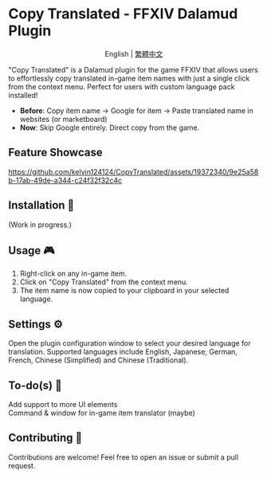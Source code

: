 # Copy Translated - FFXIV Dalamud Plugin
<div align="center">
    
English | [繁體中文](README_zh-TW.md)

</div>
"Copy Translated" is a Dalamud plugin for the game FFXIV that allows users to effortlessly copy translated in-game item names with just a single click from the context menu. Perfect for users with custom language pack installed!

  - **Before**: Copy item name -> Google for item -> Paste translated name in websites (or marketboard)
  - **Now**: Skip Google entirely. Direct copy from the game.

## Feature Showcase
https://github.com/kelvin124124/CopyTranslated/assets/19372340/9e25a58b-17ab-49de-a344-c24f32f32c4c

## Installation 🔧
(Work in progress.)

## Usage 🎮
1. Right-click on any in-game item.
2. Click on "Copy Translated" from the context menu.
3. The item name is now copied to your clipboard in your selected language.

## Settings ⚙️
Open the plugin configuration window to select your desired language for translation. Supported languages include 
English, Japanese, German, French, Chinese (Simplified) and Chinese (Traditional).

## To-do(s) 🎯
Add support to more UI elements  
Command & window for in-game item translator (maybe)  

## Contributing 🤝
Contributions are welcome! Feel free to open an issue or submit a pull request.
